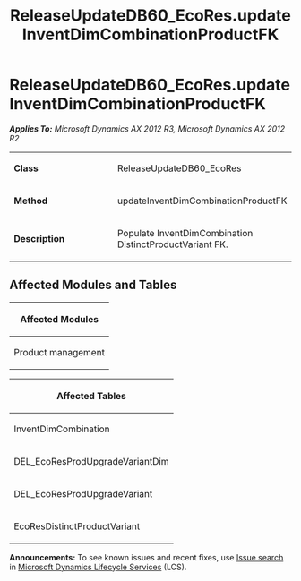 ﻿---
title: ReleaseUpdateDB60_EcoRes.updateInventDimCombinationProductFK
TOCTitle: ReleaseUpdateDB60_EcoRes.updateInventDimCombinationProductFK
ms:assetid: f5385d83-6a1a-de33-b845-5a7f5fcb0c26
ms:mtpsurl: https://msdn.microsoft.com/en-us/library/JJ737540(v=AX.60)
ms:contentKeyID: 49712234
ms.date: 05/18/2015
mtps_version: v=AX.60
---

# ReleaseUpdateDB60\_EcoRes.updateInventDimCombinationProductFK 


_**Applies To:** Microsoft Dynamics AX 2012 R3, Microsoft Dynamics AX 2012 R2_

<table>
<colgroup>
<col style="width: 50%" />
<col style="width: 50%" />
</colgroup>
<tbody>
<tr class="odd">
<td><p><strong>Class</strong></p></td>
<td><p>ReleaseUpdateDB60_EcoRes</p></td>
</tr>
<tr class="even">
<td><p><strong>Method</strong></p></td>
<td><p>updateInventDimCombinationProductFK</p></td>
</tr>
<tr class="odd">
<td><p><strong>Description</strong></p></td>
<td><p>Populate InventDimCombination DistinctProductVariant FK.</p></td>
</tr>
</tbody>
</table>


## Affected Modules and Tables

<table>
<colgroup>
<col style="width: 100%" />
</colgroup>
<thead>
<tr class="header">
<th><p>Affected Modules</p></th>
</tr>
</thead>
<tbody>
<tr class="odd">
<td><p>Product management</p></td>
</tr>
</tbody>
</table>


<table>
<colgroup>
<col style="width: 100%" />
</colgroup>
<thead>
<tr class="header">
<th><p>Affected Tables</p></th>
</tr>
</thead>
<tbody>
<tr class="odd">
<td><p>InventDimCombination</p></td>
</tr>
<tr class="even">
<td><p>DEL_EcoResProdUpgradeVariantDim</p></td>
</tr>
<tr class="odd">
<td><p>DEL_EcoResProdUpgradeVariant</p></td>
</tr>
<tr class="even">
<td><p>EcoResDistinctProductVariant</p></td>
</tr>
</tbody>
</table>

  
**Announcements:** To see known issues and recent fixes, use [Issue search](http://go.microsoft.com/fwlink/?linkid=389258) in [Microsoft Dynamics Lifecycle Services](http://go.microsoft.com/fwlink/?linkid=306505) (LCS).

